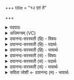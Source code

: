 +++
title = "१२ एतं ते"

+++
<details><summary>पदपाठः</summary>

ए॒तम्। ते॒। दे॒व॒। स॒वि॒तः॒। य॒ज्ञम्। प्र। आ॒हुः॒। बृह॒स्पत॑ये। ब्र॒ह्मणे॑। तेन॑। य॒ज्ञम्। अ॒व॒। तेन॑। य॒ज्ञप॑ति॒मिति॑ य॒ज्ञऽप॑तिम्। तेन॑। माम्। अ॒व॒। १२।
</details>

<details><summary>अधिमन्त्रम् (VC)</summary>

- सविता देवता
- परमेष्ठी प्रजापतिर्ऋषिः
- भुरिग् बृहती
- मध्यमः
</details>

<details><summary>दयानन्द-सरस्वती (हि) - विषयः</summary>

किस प्रयोजन के लिये और किस ने यह विद्या का प्रबन्ध प्रकाशित किया है, सो अगले मन्त्र में उपदेश किया है ॥
</details>

<details><summary>दयानन्द-सरस्वती (हि) - पदार्थः</summary>

पदार्थान्वयभाषाः -  हे (देव) दिव्य सुख वा उत्तम गुण देने तथा (सवितः) सब ऐश्वर्य का विधान करनेवाले जगदीश्वर ! वेद और विद्वान् आप के प्रकाशित किये हुए (एतम्) इस पूर्वोक्त यज्ञ को (प्राहुः) अच्छी प्रकार कहते हैं कि जिससे (बृहस्पतये) बड़ों में बड़ी जो वेदवाणी है, उसके पालन करनेवाले (ब्रह्मणे) चारों वेदों के पढ़ने से ब्रह्मा की पदवी को प्राप्त हुए विद्वान् के लिये सुख और श्रेष्ठ अधिकार प्राप्त होते हैं। इस (यज्ञम्) यज्ञ सम्बन्धी धर्म से (यज्ञपतिम्) यज्ञ को करने वा सब प्राणियों को सुख देनेवाले विद्वान् और उस विद्या वा धर्म के प्रकाश से (माम्) मेरी भी (अव) रक्षा कीजिये ॥१२॥
</details>

<details><summary>दयानन्द-सरस्वती (हि) - भावार्थः</summary>

भावार्थभाषाः -  ईश्वर ने सृष्टि के आदि में दिव्यगुणवाले अग्नि, वायु, रवि और अङ्गिरा ऋषियों के द्वारा चारों वेद के उपदेश से सब मनुष्यों के लिये विद्याप्राप्ति के साथ यज्ञ के अनुष्ठान की विधि का उपदेश किया है, जिससे सब की रक्षा होती है, क्योंकि विद्या और शुद्धि क्रिया के बिना किसी को सुख वा सुख की रक्षा प्राप्त नहीं हो सकती। इसलिये हम सब को उचित है कि परस्पर प्रीति के साथ अपनी वृद्धि और रक्षा यत्न से करनी चाहिये। जो ग्यारहवें मन्त्र से यज्ञ का फल कहा है, उसका प्रकाश परमेश्वर ही ने किया है, ऐसा इस मन्त्र से विधान है ॥१२॥
</details>

<details><summary>दयानन्द-सरस्वती (सं) - विषयः</summary>

कस्मै प्रयोजनाय केनायं विद्याप्रबन्धः प्रकाशित इत्युपदिश्यते ॥
</details>

<details><summary>दयानन्द-सरस्वती (सं) - पदार्थः</summary>

पदार्थान्वयभाषाः -  हे देव सवितर्जगदीश्वर ! वेदा विद्वांसश्च यमेतं यज्ञं भवत्प्रकाशितं प्राहुर्येन बृहस्पतये ब्रह्मणे सुखाधिकाराः प्राप्नुवन्ति, तेनेमं यज्ञं यज्ञपतिं मां चाव सततं रक्ष ॥१२॥
</details>

<details><summary>दयानन्द-सरस्वती (सं) - भावार्थः</summary>

भावार्थभाषाः -  ईश्वरेण सृष्ट्यादौ गुणवद्भ्योऽग्निवायुरव्यङ्गिरोभ्यश्चतुर्वेदोपदेशेन सर्वेषां मनुष्याणां विद्याप्राप्त्या सुखाय यज्ञानुष्ठानविधिरुपदिष्टोऽनेनैव रक्षणविधानं च। नैव विद्याशुद्धिक्रियाभ्यां विना कस्यचित् सुखरक्षणे भवितुमर्हतस्तस्मात् सर्वैः परस्परं प्रीत्यै तयोर्वृद्धिरक्षणे प्रयत्नतः सदैव कार्य्ये। यश्चैकादशेन मन्त्रेण यज्ञफलभोग उक्तस्तत्प्रकाश ईश्वरेणैव कृत इति गम्यते ॥१२॥
</details>

<details><summary>सविता जोशी ← दयानन्दः (म) - भावार्थः</summary>

भावार्थभाषाः -  ईश्वराने सृष्टीच्या आरंभी माणसांसाठी दिव्य गुणांनी युक्त असलेल्या अग्नी, वायू, आदित्य व अंगीरा ऋषीद्वारे चारही वेदांमधून विद्या व यज्ञाच्या अनुष्ठानाचाही उपदेश केलेला आहे. त्यामुळे सर्वांचे रक्षण होते, कारण वेदविद्या व यज्ञाद्वारे शुद्धिक्रिया केल्याखेरीज कुणालाही सुख मिळू शकत नाही व सुखाचे रक्षणही होऊ शकत नाही. म्हणून प्रयत्नपूर्वक व परस्पर प्रेमाने आपले रक्षण व्हावे व उन्नतीही व्हावी, असे वागले पाहिजे. अकराव्या मंत्रात यज्ञाच्या ज्या फळाचे वर्णन केलेले आहे त्याचेच स्पष्टीकरण या मंत्रात केले आहे.
</details>
